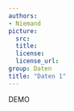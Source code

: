 ```yaml
---
authors:
- Niemand
picture:
  src:
  title:
  license:
  license_url:
group: Daten
title: "Daten 1"
---
```

DEMO